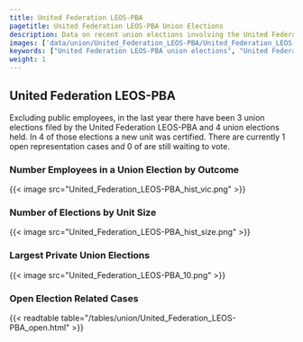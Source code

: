 ```yaml
---
title: United Federation LEOS-PBA
pagetitle: United Federation LEOS-PBA Union Elections
description: Data on recent union elections involving the United Federation LEOS-PBA.
images: ['data/union/United_Federation_LEOS-PBA/United_Federation_LEOS-PBA_hist_vic.png', 'data/union/United_Federation_LEOS-PBA/United_Federation_LEOS-PBA_hist_size.png', 'data/union/United_Federation_LEOS-PBA/United_Federation_LEOS-PBA_10.png']
keywords: ["United Federation LEOS-PBA union elections", "United Federation LEOS-PBA unions","Union elections"]
weight: 1
---
```

##  United Federation LEOS-PBA

Excluding public employees, in the last year there have been 3 union elections filed by the United Federation LEOS-PBA and 4 union elections held. In 4 of those elections a new unit was certified. There are currently 1 open representation cases and 0 of are still waiting to vote.

### Number Employees in a Union Election by Outcome
{{< image src="United_Federation_LEOS-PBA_hist_vic.png" >}}

### Number of Elections by Unit Size
{{< image src="United_Federation_LEOS-PBA_hist_size.png" >}}

### Largest Private Union Elections
{{< image src="United_Federation_LEOS-PBA_10.png" >}}

### Open Election Related Cases
{{< readtable table="/tables/union/United_Federation_LEOS-PBA_open.html" >}}

